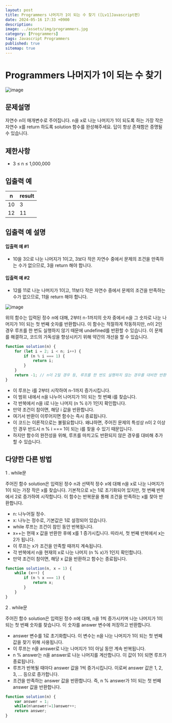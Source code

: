 ```yaml
---
layout: post
title: Programmers 나머지가 1이 되는 수 찾기 ([Lv1]Javascript편)
date: 2024-05-16 17:33 +0900
description: 
image: ../assets/img/programmers.jpg
category: [Programmers]
tags: Javascript Programmers
published: true
sitemap: true
---
```


# Programmers 나머지가 1이 되는 수 찾기

![image](https://github.com/gnlgk/gnlgk.github.io/assets/161431748/ef6743a7-797c-499e-b1aa-ac8f8b932b4e)

## 문제설명

자연수 n이 매개변수로 주어집니다. n을 x로 나눈 나머지가 1이 되도록 하는 가장 작은 자연수 x를 return 하도록 solution 함수를 완성해주세요. 답이 항상 존재함은 증명될 수 있습니다.

## 제한사항

* 3 ≤ n ≤ 1,000,000

## 입출력 예

|n|result|
|---|---|
|10|3|
|12|11|

## 입출력 예 설명

#### 입출력 예 #1

* 10을 3으로 나눈 나머지가 1이고, 3보다 작은 자연수 중에서 문제의 조건을 만족하는 수가 없으므로, 3을 return 해야 합니다.

#### 입출력 예 #2

* 12를 11로 나눈 나머지가 1이고, 11보다 작은 자연수 중에서 문제의 조건을 만족하는 수가 없으므로, 11을 return 해야 합니다.

![image](https://github.com/gnlgk/gnlgk.github.io/assets/161431748/0a5accd2-f421-4cbd-b145-5c9aafac7b21)

위의 함수는 입력된 정수 n에 대해, 2부터 n-1까지의 숫자 중에서 n을 그 숫자로 나눈 나머지가 1이 되는 첫 번째 숫자를 반환합니다. 이 함수는 적절하게 작동하지만, n이 2인 경우 루프를 한 번도 실행하지 않기 때문에 undefined를 반환할 수 있습니다. 이 문제를 해결하고, 코드의 가독성을 향상시키기 위해 약간의 개선을 할 수 있습니다.

````javascript
function solution(n) {
    for (let i = 2; i < n; i++) {
        if (n % i === 1) {
            return i;
        }
    }
    return -1; // n이 2일 경우 등, 루프를 한 번도 실행하지 않는 경우를 대비한 반환값
}

````

* 이 루프는 i를 2부터 시작하여 n-1까지 증가시킵니다.
* 이 범위 내에서 n을 나누어 나머지가 1이 되는 첫 번째 i를 찾습니다.
* 각 반복에서 n을 i로 나눈 나머지 (n % i)가 1인지 확인합니다.
* 만약 조건이 참이면, 해당 i 값을 반환합니다.
* 여기서 반환이 이루어지면 함수는 즉시 종료됩니다.
* 이 코드는 이론적으로는 불필요합니다. 왜냐하면, 주어진 문제의 특성상 n이 2 이상인 경우 반드시 n % i === 1이 되는 i를 찾을 수 있기 때문입니다.
* 하지만 함수의 완전성을 위해, 루프를 마치고도 반환되지 않은 경우를 대비해 추가할 수 있습니다.

## 다양한 다른 방법

1 . while문

주어진 함수 solution은 입력된 정수 n과 선택적 정수 x에 대해 n을 x로 나눈 나머지가 1이 되는 가장 작은 x를 찾습니다. 기본적으로 x는 1로 초기화되어 있지만, 첫 번째 반복에서 2로 증가하여 시작합니다. 이 함수는 반복문을 통해 조건을 만족하는 x를 찾아 반환합니다.

* n: 나누어질 정수.
* x: 나누는 정수로, 기본값은 1로 설정되어 있습니다.
* while 루프는 조건이 참인 동안 반복됩니다.
* x++는 현재 x 값을 반환한 후에 x를 1 증가시킵니다. 따라서, 첫 번째 반복에서 x는 2가 됩니다.
* 이 루프는 x가 조건을 만족할 때까지 계속됩니다.
* 각 반복에서 n을 현재의 x로 나눈 나머지 (n % x)가 1인지 확인합니다.
* 만약 조건이 참이면, 해당 x 값을 반환하고 함수는 종료됩니다.

````javascript
function solution(n, x = 1) {    
    while (x++) {
        if (n % x === 1) {
            return x;
        }
    }    
}
````

2 . while문

주어진 함수 solution은 입력된 정수 n에 대해, n을 1씩 증가시키며 나눈 나머지가 1이 되는 첫 번째 숫자를 찾습니다. 이 숫자를 answer 변수에 저장하고 반환합니다.

* answer 변수를 1로 초기화합니다. 이 변수는 n을 나눈 나머지가 1이 되는 첫 번째 값을 찾기 위해 사용됩니다.
* 이 루프는 n을 answer로 나눈 나머지가 1이 아닐 동안 계속 반복됩니다.
* n % answer는 n을 answer로 나눈 나머지를 계산합니다. 이 값이 1이 되면 루프가 종료됩니다.
* 루프가 반복될 때마다 answer 값을 1씩 증가시킵니다. 이로써 answer 값은 1, 2, 3, ... 등으로 증가합니다.
* 조건을 만족하는 answer 값을 반환합니다. 즉, n % answer가 1이 되는 첫 번째 answer 값을 반환합니다.

````javascript
function solution(n) {
    var answer = 1;
    while(n%answer!=1)answer++;
    return answer;
}
````
